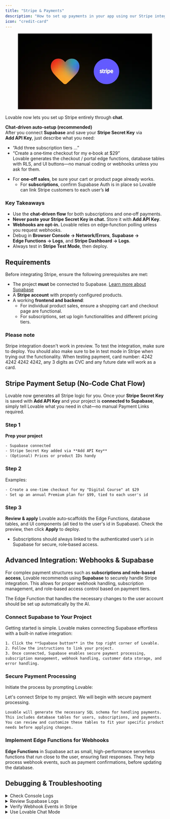 ```yaml
---
title: "Stripe & Payments"
description: "How to set up payments in your app using our Stripe integration"
icon: "credit-card"
---
```


<figure><img src="/images/lovable-stripe.webp" alt="Integrate Stripe in Lovable"><figcaption></figcaption></figure>

Lovable now lets you set up Stripe entirely through **chat**.

**Chat‑driven auto‑setup (recommended)**  
   After you connect **Supabase** and save your **Stripe Secret Key** via **Add API Key**, just describe what you need:  
   - “Add three subscription tiers …”  
   - “Create a one‑time checkout for my e‑book at $29”  
   Lovable generates the checkout / portal edge functions, database tables with RLS, and UI buttons—no manual coding or webhooks unless you ask for them.

* For **one‑off sales**, be sure your cart or product page already works.
  * For **subscriptions**, confirm Supabase Auth is in place so Lovable can link Stripe customers to each user’s **id**

### Key Takeaways

- Use the **chat‑driven flow** for both subscriptions and one‑off payments.  
- **Never paste your Stripe Secret Key in chat.** Store it with **Add API Key**.  
- **Webhooks are opt‑in.** Lovable relies on edge‑function polling unless you request webhooks.  
- Debug in **Browser Console → Network/Errors**, **Supabase → Edge Functions → Logs**, and **Stripe Dashboard → Logs**.  
- Always test in **Stripe Test Mode**, then deploy.

## Requirements

Before integrating Stripe, ensure the following prerequisites are met:

- The project **must** be connected to Supabase. [Learn more about Supabase](https://docs.lovable.dev/integrations/supabase)
- A **Stripe account** with properly configured products.
- A working **frontend and backend**:
  - For individual product sales, ensure a shopping cart and checkout page are functional.
  - For subscriptions, set up login functionalities and different pricing tiers.

### **Please note**
Stripe integration doesn't work in preview. To test the integration, make sure to deploy. You should also make sure to be in test mode in Stripe when trying out the functionality. When testing payment, card number: 4242 4242 4242 4242, any 3 digits as CVC and any future date will work as a card.

## Stripe Payment Setup (No‑Code Chat Flow)

Lovable now generates all Stripe logic for you. Once your **Stripe Secret Key** is saved with **Add API Key** and your project is **connected to Supabase**, simply tell Lovable what you need in chat—no manual Payment Links required.

### Step 1
**Prep your project**

    - Supabase connected
    - Stripe Secret Key added via **Add API Key**
    - (Optional) Prices or product IDs handy

### Step 2
Examples:

    - Create a one-time checkout for my "Digital Course" at $29
    - Set up an annual Premium plan for $99, tied to each user's id

### Step 3
**Review & apply**
    Lovable auto‑scaffolds the Edge Functions, database tables, and UI components (all tied to the user's id in Supabase). Check the preview, then click **Apply** to deploy.

- Subscriptions should always linked to the authenticated user’s `id` in Supabase for secure, role‑based access.

## Advanced Integration: Webhooks & Supabase

For complex payment structures such as **subscriptions and role-based access**, Lovable recommends using **Supabase** to securely handle Stripe integration. This allows for proper webhook handling, subscription management, and role-based access control based on payment tiers.

The Edge Function that handles the necessary changes to the user account should be set up automatically by the AI.

### Connect Supabase to Your Project
Getting started is simple. Lovable makes connecting Supabase effortless with a built-in native integration:

    1. Click the **Supabase button** in the top right corner of Lovable.
    2. Follow the instructions to link your project.
    3. Once connected, Supabase enables secure payment processing, subscription management, webhook handling, customer data storage, and error handling.

### Secure Payment Processing
Initiate the process by prompting Lovable:

    
Let's connect Stripe to my project. We will begin with secure payment processing.

    Lovable will generate the necessary SQL schema for handling payments. This includes database tables for users, subscriptions, and payments. You can review and customize these tables to fit your specific product needs before applying changes.

### Implement Edge Functions for Webhooks
**Edge Functions** in Supabase act as small, high-performance serverless functions that run close to the user, ensuring fast responses. They help process webhook events, such as payment confirmations, before updating the database.

    
  
  
</Steps>

## Debugging & Troubleshooting

  <details>
<summary>Check Console Logs</summary>

### Step 1
Open **Developer Tools** (Right-click \> Inspect \> Console in Chrome).

### Step 2
Look for errors and review webhook event logs.

### Step 3
Copy error messages and ask Lovable for debugging assistance.

</details>
  <details>
<summary>Review Supabase Logs</summary>

### Step 1
Go to **Supabase Dashboard**

### Step 2
Edge Functions

### Step 3
Logs to check for webhook errors.

</details>
  <details>
<summary>Verify Webhook Events in Stripe</summary>

### Step 1
Navigate to **Stripe Dashboard**

### Step 2
Webhook logs

### Step 3
Confirm that Stripe is sending data correctly.

</details>
  <details>
<summary>Use Lovable Chat Mode</summary>

### Step 1
Switch to **chat mode** and ask Lovable follow-up questions.

### Step 2
Ask Lovable follow-up questions.

### Step 3
Use the **Rubber Duck Method** & explain your issue step by step to clarify the problem.

</details>